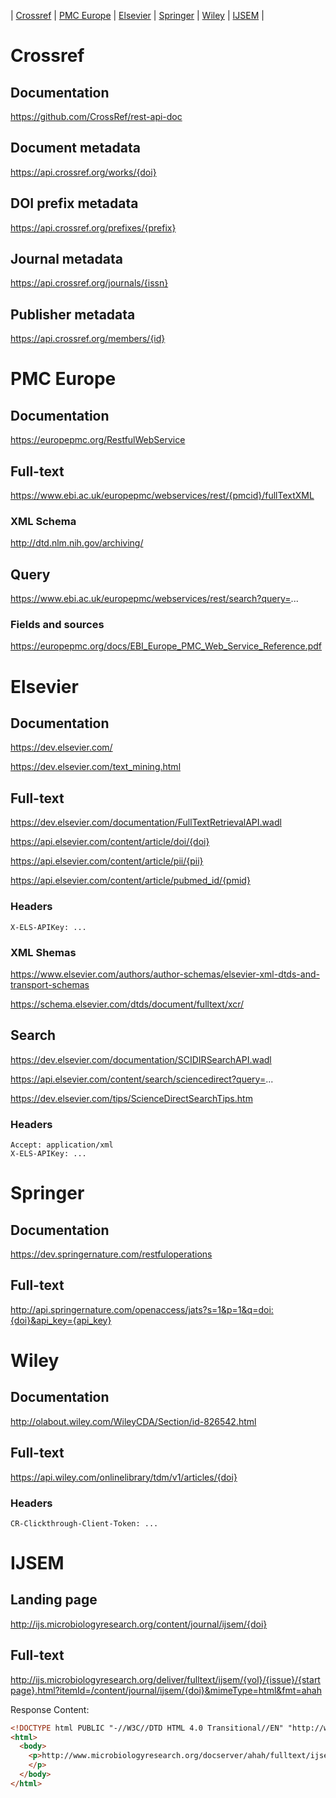 | [Crossref](#crossref)
| [PMC Europe](#pmc-europe)
| [Elsevier](#elsevier)
| [Springer](#springer)
| [Wiley](#wiley)
| [IJSEM](#ijsem)
|

# Crossref

## Documentation

https://github.com/CrossRef/rest-api-doc

## Document metadata

https://api.crossref.org/works/{doi}

## DOI prefix metadata

https://api.crossref.org/prefixes/{prefix}

## Journal metadata

https://api.crossref.org/journals/{issn}

## Publisher metadata

https://api.crossref.org/members/{id}

# PMC Europe

## Documentation

https://europepmc.org/RestfulWebService

## Full-text

https://www.ebi.ac.uk/europepmc/webservices/rest/{pmcid}/fullTextXML

### XML Schema

http://dtd.nlm.nih.gov/archiving/

## Query

https://www.ebi.ac.uk/europepmc/webservices/rest/search?query=...

### Fields and sources

https://europepmc.org/docs/EBI_Europe_PMC_Web_Service_Reference.pdf

# Elsevier 

## Documentation

https://dev.elsevier.com/

https://dev.elsevier.com/text_mining.html

## Full-text

https://dev.elsevier.com/documentation/FullTextRetrievalAPI.wadl

https://api.elsevier.com/content/article/doi/{doi}

https://api.elsevier.com/content/article/pii/{pii}

https://api.elsevier.com/content/article/pubmed_id/{pmid}

### Headers

```
X-ELS-APIKey: ...
```

### XML Shemas

https://www.elsevier.com/authors/author-schemas/elsevier-xml-dtds-and-transport-schemas

https://schema.elsevier.com/dtds/document/fulltext/xcr/

## Search

https://dev.elsevier.com/documentation/SCIDIRSearchAPI.wadl

https://api.elsevier.com/content/search/sciencedirect?query=...

https://dev.elsevier.com/tips/ScienceDirectSearchTips.htm

### Headers

```
Accept: application/xml
X-ELS-APIKey: ...
```

# Springer

## Documentation

https://dev.springernature.com/restfuloperations

## Full-text

http://api.springernature.com/openaccess/jats?s=1&p=1&q=doi:{doi}&api_key={api_key}

# Wiley

## Documentation

http://olabout.wiley.com/WileyCDA/Section/id-826542.html

## Full-text

https://api.wiley.com/onlinelibrary/tdm/v1/articles/{doi}

### Headers

```
CR-Clickthrough-Client-Token: ...
```

# IJSEM

## Landing page

http://ijs.microbiologyresearch.org/content/journal/ijsem/{doi}

## Full-text

http://ijs.microbiologyresearch.org/deliver/fulltext/ijsem/{vol}/{issue}/{startpage}.html?itemId=/content/journal/ijsem/{doi}&mimeType=html&fmt=ahah

Response Content:
```html
<!DOCTYPE html PUBLIC "-//W3C//DTD HTML 4.0 Transitional//EN" "http://www.w3.org/TR/REC-html40/loose.dtd">
<html>
  <body>
    <p>http://www.microbiologyresearch.org/docserver/ahah/fulltext/ijsem/{vol}/{issue}/{startpage}.html?expires={timestamp}&id=id&accname=guest&checksum={chksm}
    </p>
  </body>
</html>
```
